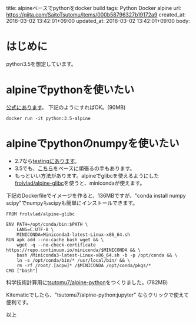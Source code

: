 title: alpineベースでpythonをdocker build
tags: Python Docker alpine
url: https://qiita.com/SaitoTsutomu/items/000b58796327b19172a9
created_at: 2016-03-02 13:42:01+09:00
updated_at: 2016-03-02 13:42:01+09:00
body:

# はじめに
python3.5を想定しています。

# alpineでpythonを使いたい
[公式にあります](https://hub.docker.com/r/library/python/tags/)。
下記のようにすればOK。(90MB)

    docker run -it python:3.5-alpine

# alpineでpythonのnumpyを使いたい
- 2.7なら[testingにあります](https://pkgs.alpinelinux.org/packages?name=py-numpy&repo=testing&arch=all&maintainer=all)。
- 3.5でも、[こちら](https://github.com/catholabs/docker-alpine)をベースに頑張るの手もあります。
- もっといい方法があります。alpineでglibcを使えるようにした[frolvlad/alpine-glibc](https://hub.docker.com/r/frolvlad/alpine-glibc/)を使うと、minicondaが使えます。

下記のDockerfileでイメージを作ると、136MBですが、"conda install numpy scipy"でnumpyもscipyも簡単にインストールできます。

```:Dockerfile
FROM frolvlad/alpine-glibc

ENV PATH=/opt/conda/bin:$PATH \
    LANG=C.UTF-8 \
    MINICONDA=Miniconda3-latest-Linux-x86_64.sh
RUN apk add --no-cache bash wget && \
    wget -q --no-check-certificate https://repo.continuum.io/miniconda/$MINICONDA && \
    bash /Miniconda3-latest-Linux-x86_64.sh -b -p /opt/conda && \
    ln -s /opt/conda/bin/* /usr/local/bin/ && \
    rm -rf /root/.[acpw]* /$MINICONDA /opt/conda/pkgs/*
CMD ["bash"]
```

科学技術計算用に[tsutomu7/alpine-python](https://hub.docker.com/r/tsutomu7/alpine-python/)をつくりました。(782MB)

Kitematicでしたら、"tsutomu7/alpine-python:jupyter" ならクリックで使えて便利です。

以上

